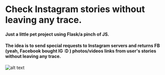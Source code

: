 # Check Instagram stories without leaving any trace.

#### Just a little pet project using Flask/a pinch of JS.
#### The idea is to send special requests to Instagram servers and returns FB (yeah, Facebook bought IG :D ) photos/videos links from user's stories without leaving any trace. 

![alt text](https://github.com/shredsgang/anonstory_flask/blob/master/static/1.png)
